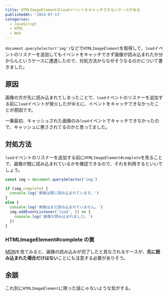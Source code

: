 ```yaml
---
title: HTMLImageElementのloadイベントをキャッチできないケースがある
publishedAt: '2024-07-13'
categories:
  - JavaScript
  - HTML
  - Web
---
```


`document.querySelector('img')`などで`HTMLImageElement`を取得して、`load`イベントのリスナーを追加してもイベントをキャッチできず画像が読み込まれたか分からんというケースに遭遇したので、対処方法からなぜそうなるのかについて書きました。

## 原因

画像の方が先に読み込まれてしまったことで、`load`イベントのリスナーを追加する前に`load`イベントが発火したがゆえに、イベントをキャッチできなかったことが原因です。

一番最初、キャッシュされた画像のみ`load`イベントでキャッチできなかったので、キャッシュに悪さされてるのかと思ってました。

## 対処方法

`load`イベントのリスナーを追加する前に`HTMLImageElement#complete`を見ることで、画像が既に読み込まれているかを確認できるので、それを利用するといいでしょう。

```js
const img = document.querySelector('img')

if (img.complete) {
  console.log('画像は既に読み込まれています。')
}
else {
  console.log('画像はまだ読み込まれていません。')
  img.addEventListener('load', () => {
    console.log('画像が読み込まれました。')
  })
}
```

### HTMLImageElement#complete の罠

[MDN](https://developer.mozilla.org/ja/docs/Web/API/HTMLImageElement/complete)を見てみると、画像の読み込みが完了したと見なされるケースが、**先に読み込まれた場合だけはない**ことにも注意する必要がありそう。

## 余談

これ別に`HTMLImageElement`に限った話じゃないような気がする。
